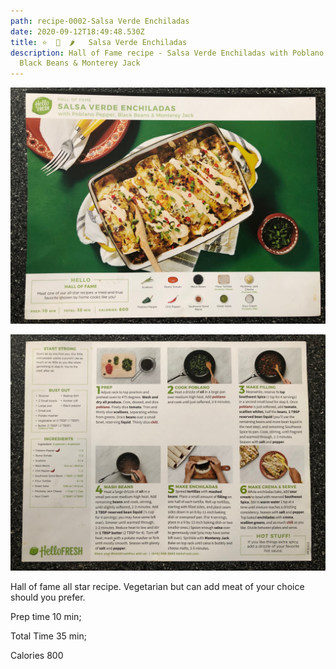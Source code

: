 ```yaml
---
path: recipe-0002-Salsa Verde Enchiladas
date: 2020-09-12T18:49:48.530Z
title: ⭐️  🌮  🌶   Salsa Verde Enchiladas
description: Hall of Fame recipe - Salsa Verde Enchiladas with Poblano Pepper,
  Black Beans & Monterey Jack
---
```

![Picture of finished Salsa Verde Enchiladas](../assets/0001-salsa-verde-enchiladas-pic-1.jpeg)

![Picture of Salsa Verde Enchiladas ingredients with prep and cooking instructions](../assets/0001-salsa-verde-enchiladas-pic-2.jpeg)

Hall of fame all star recipe. Vegetarian but can add meat of your choice should you prefer. 

Prep time 10 min; 

Total Time 35 min; 

Calories 800